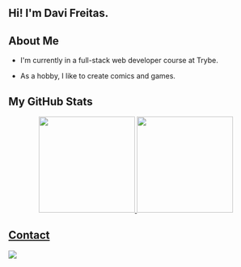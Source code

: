 ## Hi! I'm Davi Freitas. 

## About Me
* I'm currently in a full-stack web developer course at Trybe.

* As a hobby, I like to create comics and games.
<!---
## My Portfolio
* You can access [my portfolio with this link](https://datavinny.github.io/).
-->
## My GitHub Stats
<div align="center">
  <a href="https://github.com/datavinny">
  <img height="190em" src="https://github-readme-stats.vercel.app/api?username=datavinny&show_icons=true&theme=dark&include_all_commits=true&count_private=true"/>
  <img height="190em" src="https://github-readme-stats.vercel.app/api/top-langs/?username=datavinny&layout=compact&langs_count=7&theme=dark"/>
</div>

<!---
## Technologies I've Worked With
  <div style="display: inline_block"></div> 
  <h3>Languages 💻</h3>
  <div>
    <img align="center" alt="JS" height="30" width="40" src="https://raw.githubusercontent.com/devicons/devicon/master/icons/javascript/javascript-plain.svg">
    <img align="center" alt="HTML" height="30" width="40" src="https://raw.githubusercontent.com/devicons/devicon/master/icons/html5/html5-original.svg">
    <img align="center" alt="CSS" height="30" width="40" src="https://raw.githubusercontent.com/devicons/devicon/master/icons/css3/css3-original.svg">
    <img align="center" alt="Python" height="30" width="40" src="https://raw.githubusercontent.com/devicons/devicon/master/icons/python/python-original.svg">
  </div> 
  <h3>Libraries 📚</h3>
  <div>
    <img align="center" alt="React" height="30" width="40" src="https://raw.githubusercontent.com/devicons/devicon/master/icons/react/react-original.svg"> 
    <img align="center" alt="Redux" height="30" width="40" src="https://raw.githubusercontent.com/devicons/devicon/master/icons/redux/redux-original.svg"> 
    <img align="center" alt="Jest" height="30" width="40" src="https://raw.githubusercontent.com/devicons/devicon/master/icons/jest/jest-plain.svg">
    <img align="center" alt="TL" height="30" width="40" src="https://camo.githubusercontent.com/87ff770415dc2db9c126e610bdd50975213ef22d7b742b600307ad9645d82196/68747470733a2f2f63646e2e737667706f726e2e636f6d2f6c6f676f732f74657374696e672d6c6962726172792e737667">
    <img align="center" alt="Bulma" height="30" width="40" src="https://raw.githubusercontent.com/devicons/devicon/master/icons/bulma/bulma-plain.svg"> 
  </div> 
  <h3>Tools 🔧</h3>
  <div>
    <img align="center" alt="Linux" height="30" width="40" src="https://raw.githubusercontent.com/devicons/devicon/master/icons/linux/linux-original.svg"> 
    <img align="center" alt="Github" height="30" width="40" src="https://raw.githubusercontent.com/devicons/devicon/master/icons/github/github-original.svg"> 
    <img align="center" alt="VScode" height="30" width="40" src="https://raw.githubusercontent.com/devicons/devicon/master/icons/vscode/vscode-plain.svg"> 
    <img align="center" alt="Slack" height="30" width="40" src="https://raw.githubusercontent.com/devicons/devicon/master/icons/slack/slack-original.svg"> 
  </div> 
-->

## Contact
<div style="display: inline_block">  
  <a href="https://www.linkedin.com/in/datavinny" target="_blank"><img src="https://img.shields.io/badge/-LinkedIn-%230077B5?style=for-the-badge&logo=linkedin&logoColor=white" target="_blank"></a> 
</div>

